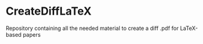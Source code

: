 # CreateDiffLaTeX
Repository containing all the needed material to create a diff .pdf for LaTeX-based papers
